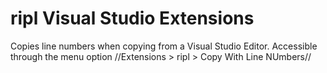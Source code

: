 # ripl Visual Studio Extensions

Copies line numbers when copying from a Visual Studio Editor. Accessible through the menu option //Extensions > ripl > Copy With Line NUmbers//
